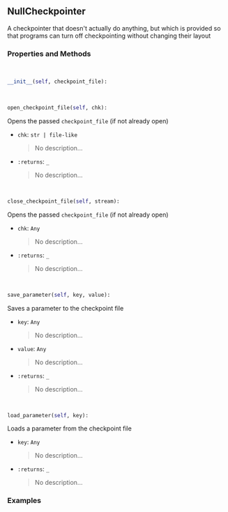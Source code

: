 ## <a id="McUtils.Scaffolding.Checkpointing.NullCheckpointer">NullCheckpointer</a>
A checkpointer that doesn't actually do anything, but which is provided
so that programs can turn off checkpointing without changing their layout

### Properties and Methods
<a id="McUtils.Scaffolding.Checkpointing.NullCheckpointer.__init__" class="docs-object-method">&nbsp;</a>
```python
__init__(self, checkpoint_file): 
```

<a id="McUtils.Scaffolding.Checkpointing.NullCheckpointer.open_checkpoint_file" class="docs-object-method">&nbsp;</a>
```python
open_checkpoint_file(self, chk): 
```
Opens the passed `checkpoint_file` (if not already open)
- `chk`: `str | file-like`
    >No description...
- `:returns`: `_`
    >No description...

<a id="McUtils.Scaffolding.Checkpointing.NullCheckpointer.close_checkpoint_file" class="docs-object-method">&nbsp;</a>
```python
close_checkpoint_file(self, stream): 
```
Opens the passed `checkpoint_file` (if not already open)
- `chk`: `Any`
    >No description...
- `:returns`: `_`
    >No description...

<a id="McUtils.Scaffolding.Checkpointing.NullCheckpointer.save_parameter" class="docs-object-method">&nbsp;</a>
```python
save_parameter(self, key, value): 
```
Saves a parameter to the checkpoint file
- `key`: `Any`
    >No description...
- `value`: `Any`
    >No description...
- `:returns`: `_`
    >No description...

<a id="McUtils.Scaffolding.Checkpointing.NullCheckpointer.load_parameter" class="docs-object-method">&nbsp;</a>
```python
load_parameter(self, key): 
```
Loads a parameter from the checkpoint file
- `key`: `Any`
    >No description...
- `:returns`: `_`
    >No description...

### Examples


